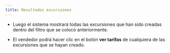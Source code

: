 ```yaml
---
title: Resultados excursiones
---
```


- Luego el sistema mostrará todas las excursiones que han sido creadas dentro del filtro que se colocó anteriormente.

- El vendedor podrá hacer clic en el botón **ver tarifas** de cualquiera de las excursiones que se hayan creado.
